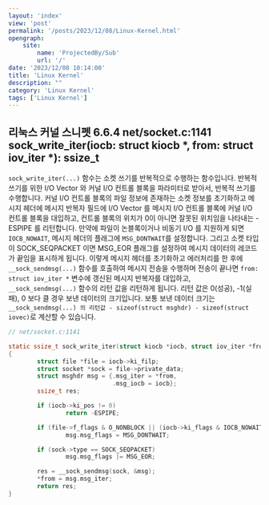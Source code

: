```yaml
---
layout: 'index'
view: 'post'
permalink: '/posts/2023/12/08/Linux-Kernel.html'
opengraph:
    site:
        name: 'ProjectedBy/Sub'
        url: '/'
date: '2023/12/08 10:14:00'
title: 'Linux Kernel'
description: ""
category: 'Linux Kernel'
tags: ['Linux Kernel']
---
```


## 리눅스 커널 스니펫 6.6.4 net/socket.c:1141 sock_write_iter(iocb: struct kiocb *, from: struct iov_iter *): ssize_t

`sock_write_iter(...)` 함수는 소켓 쓰기를 반복적으로 수행하는 함수입니다. 반복적 쓰기를 위한 I/O Vector 와 커널 I/O 컨트롤 블록을 파라미터로 받아서, 반복적 쓰기를 수행합니다. 커널 I/O 컨트롤 블록의 파일 정보에 존재하는 소켓 정보를 초기화하고 메시지 헤더에 메시지 반복자 필드에 I/O Vector 를 메시지 I/O 컨트롤 블록에 커널 I/O 컨트롤 블록을 대입하고, 컨트롤 블록의 위치가 0이 아니면 잘못된 위치임을 나타내는 -ESPIPE 를 리턴합니다. 만약에 파일이 논블록이거나 비동기 I/O 를 지원하게 되면 `IOCB_NOWAIT`, 메시지 헤더의 플래그에 `MSG_DONTWAIT`를 설정합니다. 그리고 소켓 타입이 SOCK_SEQPACKET 이면 MSG_EOR 플래그를 설정하여 메시지 데이터의 레코드가 끝임을 표시하게 됩니다. 이렇게 메시지 헤더를 초기화하고 에러처리를 한 후에 `__sock_sendmsg(...)` 함수를 호출하여 메시지 전송을 수행하며 전송이 끝나면 `from: struct iov_iter *` 변수에 갱신된 메시지 반복자를 대입하고, `__sock_sendmsg(...)` 함수의 리턴 값을 리턴하게 됩니다. 리턴 값은 0(성공), -1(실패), 0 보다 클 경우 보낸 데이터의 크기입니다. 보통 보낸 데이터 크기는 `__sock_sendmsg(...) 의 리턴값 - sizeof(struct msghdr) - sizeof(struct iovec)`로 계산할 수 있습니다.

```c
// net/socket.c:1141

static ssize_t sock_write_iter(struct kiocb *iocb, struct iov_iter *from)
{
        struct file *file = iocb->ki_filp;
        struct socket *sock = file->private_data;
        struct msghdr msg = {.msg_iter = *from,
                             .msg_iocb = iocb};
        ssize_t res;

        if (iocb->ki_pos != 0)
                return -ESPIPE;

        if (file->f_flags & O_NONBLOCK || (iocb->ki_flags & IOCB_NOWAIT))
                msg.msg_flags = MSG_DONTWAIT;

        if (sock->type == SOCK_SEQPACKET)
                msg.msg_flags |= MSG_EOR;

        res = __sock_sendmsg(sock, &msg);
        *from = msg.msg_iter;
        return res;
}
```
